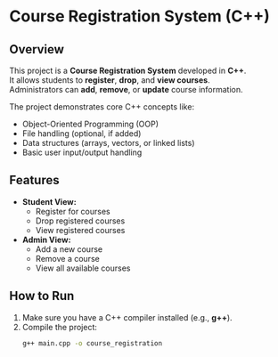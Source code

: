 # Course Registration System (C++)

## Overview
This project is a **Course Registration System** developed in **C++**.  
It allows students to **register**, **drop**, and **view courses**.  
Administrators can **add**, **remove**, or **update** course information.

The project demonstrates core C++ concepts like:
- Object-Oriented Programming (OOP)
- File handling (optional, if added)
- Data structures (arrays, vectors, or linked lists)
- Basic user input/output handling

## Features
- **Student View:**
  - Register for courses
  - Drop registered courses
  - View registered courses
- **Admin View:**
  - Add a new course
  - Remove a course
  - View all available courses

## How to Run
1. Make sure you have a C++ compiler installed (e.g., **g++**).
2. Compile the project:
   ```bash
   g++ main.cpp -o course_registration

